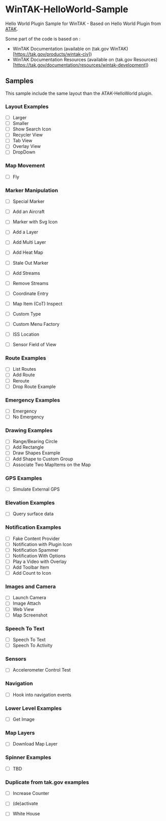 # WinTAK-HelloWorld-Sample
Hello World Plugin Sample for WinTAK - Based on Hello World Plugin from [ATAK](https://github.com/Hellikandra/AndroidTacticalAssaultKit-CIV/tree/master/plugin-examples/helloworld).

Some part of the code is based on :
- WinTAK Documentation (available on (tak.gov WinTAK)[https://tak.gov/products/wintak-civ])
- WinTAK Documentation Resources (available on (tak.gov Resources)[https://tak.gov/documentation/resources/wintak-development])

## Samples
This sample include the same layout than the ATAK-HelloWorld plugin.

### Layout Examples
- [ ] Larger
- [ ] Smaller
- [ ] Show Search Icon
- [ ] Recycler View
- [ ] Tab View
- [ ] Overlay View
- [ ] DropDown

### Map Movement
- [ ] Fly

### Marker Manipulation
- [ ] Special Marker
- [ ] Add an Aircraft
- [ ] Marker with Svg Icon
- [ ] Add a Layer
- [ ] Add Multi Layer
- [ ] Add Heat Map
- [ ] Stale Out Marker
- [ ] Add Streams
- [ ] Remove Streams
- [ ] Coordinate Entry
- [ ] Map Item (CoT) Inspect
- [ ] Custom Type
- [ ] Custom Menu Factory
- [ ] ISS Location
- [ ] Sensor Field of View


### Route Examples
- [ ] List Routes
- [ ] Add Route
- [ ] Reroute
- [ ] Drop Route Example

### Emergency Examples
- [ ] Emergency
- [ ] No Emergency

### Drawing Examples
- [ ] Range/Bearing Circle
- [ ] Add Rectangle
- [ ] Draw Shapes Example
- [ ] Add Shape to Custom Group
- [ ] Associate Two MapItems on the Map

### GPS Examples
- [ ] Simulate External GPS

### Elevation Examples
- [ ] Query surface data

### Notification Examples
- [ ] Fake Content Provider
- [ ] Notification with Plugin Icon
- [ ] Notification Spammer
- [ ] Notification With Options
- [ ] Play a Video with Overlay
- [ ] Add Toolbar Item
- [ ] Add Count to Icon

### Images and Camera
- [ ] Launch Camera
- [ ] Image Attach
- [ ] Web View
- [ ] Map Screenshot

### Speech To Text
- [ ] Speech To Text
- [ ] Speech To Activity

### Sensors
- [ ] Accelerometer Control Test

### Navigation
- [ ] Hook into navigation events

### Lower Level Examples
- [ ] Get Image

### Map Layers
- [ ] Download Map Layer


### Spinner Examples
- [ ] TBD

### Duplicate from tak.gov examples
- [ ] Increase Counter
- [ ] (de)activate
- [ ] White House

